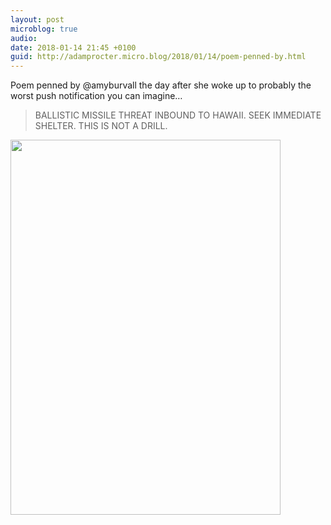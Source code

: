 ```yaml
---
layout: post
microblog: true
audio: 
date: 2018-01-14 21:45 +0100
guid: http://adamprocter.micro.blog/2018/01/14/poem-penned-by.html
---
```

Poem penned by @amyburvall the day after she woke up to probably the worst push notification you can imagine…

>  BALLISTIC MISSILE THREAT INBOUND TO HAWAII. SEEK IMMEDIATE SHELTER. THIS IS NOT A DRILL.



<img src="http://discursive.adamprocter.co.uk/uploads/2018/2127c7b04d.jpg" width="432" height="600" />
